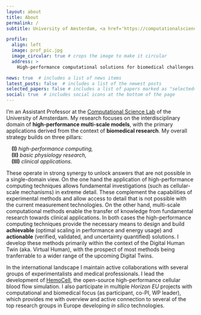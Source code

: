 ```yaml
---
layout: about
title: About
permalink: /
subtitle: University of Amsterdam, <a href='https://computationalscience.nl'>Computational Science Lab</a>. 

profile:
  align: left
  image: prof_pic.jpg
  image_circular: true # crops the image to make it circular
  address: >
    High-performance computational solutions for biomedical challenges.

news: true  # includes a list of news items
latest_posts: false  # includes a list of the newest posts
selected_papers: false # includes a list of papers marked as "selected={true}"
social: true  # includes social icons at the bottom of the page
---
```


I’m an Assistant Professor at the [Computational Science Lab](https://computationalscience.nl) of the University of Amsterdam. My research focuses on the interdisciplinary domain of **high-performance multi-scale models**, with the primary applications derived from the context of **biomedical research**. My overall strategy builds on three pillars: <br>

&emsp;<b>(I)</b> _high-performance computing,_ <br>
&emsp;<b>(II)</b> _basic physiology research,_ <br>
&emsp;<b>(III)</b> _clinical applications._ <br>

These operate in strong synergy to unlock answers that are not possible in a single-domain view. On the one hand the application of high-performance computing techniques allows fundamental investigations (such as cellular-scale mechanisms) in extreme detail. These complement the capabilities of experimental methods and allow access to detail that is not possible with the current measurement technologies. On the other hand, multi-scale computational methods enable the transfer of knowledge from fundamental research towards clinical applications.
In both cases the high-performance computing techniques provide the necessary means to design and build **achievable** (optimal scaling in performance and energy usage) and **actionable** (verified, validated, and uncertainty quantified) solutions. I develop these methods primarily within the context of the Digital Human Twin (aka. Virtual Human), with the prospect of most methods being tranferrable to a wider range of the upcoming Digital Twins.
<br>

In the international landscape I maintain active collaborations with several groups of experimentalists and medical professionals. I lead the development of <a href="https://www.hemocell.eu">HemoCell</a>, the open-source high-performance cellular blood flow simulation. I also participate in multiple _Horizon EU_ projects with computational and biomedical focus (as participant, co-PI, WP leader), which provides me with overview and active connection to several of the top research groups in Europe developing _in silico_ technologies.

